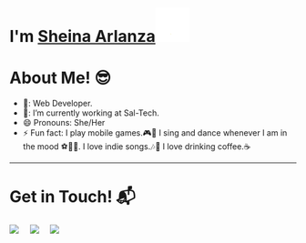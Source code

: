 <h1>I'm <a href="https://github.com/shinarlanza">Sheina Arlanza<a><img src="https://github.com/Kathryn-Jie/Kathryn-Jie/blob/main/wave.gif" width="60px"/></h1>

<h1>About Me! 😎</h1>

- 🏫: Web Developer.
- 🔭: I’m currently working at Sal-Tech.
- 😄  Pronouns: She/Her
- ⚡  Fun fact: I play mobile games.🎮📱 I sing and dance whenever I am in the mood ⚽🎾🎹. I love indie songs.🎶💙 I love drinking coffee.☕ 
  
<hr>

<h1>Get in Touch! 📬</h1>

<p>
<a href="https://www.linkedin.com/in/sheina-arlanza-bb397320b/" target="blank"><img align="center" src="https://img.shields.io/badge/Sheina Arlanza-0077B5?style=for-the-badge&logo=linkedin&logoColor=white" /></a> &nbsp;&nbsp;&nbsp;  <a href="mailto:sheina.arlanza@wvsu.edu.ph" target="blank"><img align="center" src="https://img.shields.io/badge/sheina.arlanza@wvsu.edu.ph-D14836?style=for-the-badge&logo=gmail&logoColor=white" /></a>    &nbsp;&nbsp;&nbsp;       <a href="https://www.github.com/shinarlanza" target="blank"><img align="center" src="https://img.shields.io/badge/shinarlanza-100000?style=for-the-badge&logo=github&logoColor=white" /></a>
</p>
  

